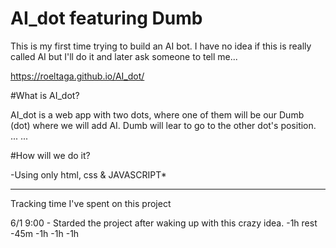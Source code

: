 # AI_dot featuring Dumb

This is my first time trying to build an AI bot. 
I have no idea if this is really called AI but I'll do it and later ask someone to tell me...

https://roeltaga.github.io/AI_dot/

#What is AI_dot?

AI_dot is a web app with two dots, where one of them will be our Dumb (dot) where we will add AI.
Dumb will lear to go to the other dot's position.
...
...

#How will we do it?

-Using only html, css & JAVASCRIPT*


________________________________________
Tracking time I've spent on this project

6/1 9:00 - Starded the project after waking up with this crazy idea.
    -1h rest
    -45m
    -1h
    -1h
    -1h
    